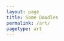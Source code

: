 ```yaml
---
layout: page
title: Some Doodles
permalink: /art/
pagetype: art
---
```


<div id="reactApp" data-config='{% collect_react_cfg %}' />